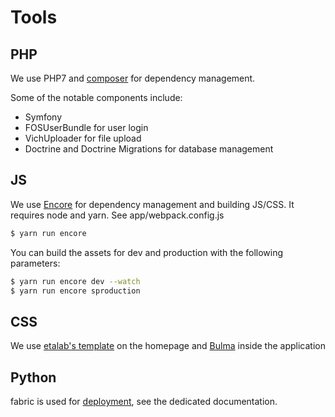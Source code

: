 # Tools

## PHP

We use PHP7 and [composer](getcomposer.org) for dependency management.

Some of the notable components include:

 - Symfony
 - FOSUserBundle for user login
 - VichUploader for file upload
 - Doctrine and Doctrine Migrations for database management

## JS

We use [Encore](http://symfony.com/doc/current/frontend.html) for dependency management and building JS/CSS. It requires node and yarn. See app/webpack.config.js

```bash
$ yarn run encore
```

You can build the assets for dev and production with the following parameters:

```bash
$ yarn run encore dev --watch
$ yarn run encore sproduction
```

## CSS

We use [etalab's template](https://github.com/etalab/template.data.gouv.fr) on the homepage and [Bulma](https://bulma.io/documentation/overview/start/) inside the application

## Python

fabric is used for [deployment](deployment.md), see the dedicated documentation.
